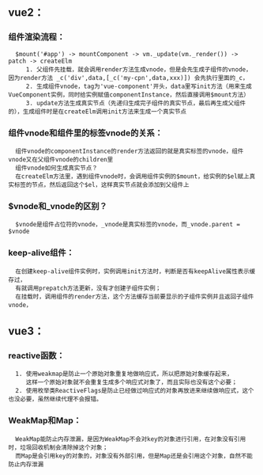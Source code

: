 ## vue2：
### 组件渲染流程：
      $mount('#app') -> mountComponent -> vm._update(vm._render()) -> patch -> createElm
         1. 父组件先挂载，就会调用render方法生成vnode，但是会先生成子组件的vnode，因为render方法 _c('div',data,[_c('my-cpn',data,xxx)]) 会先执行里面的_c，
         2. 生成组件vnode，tag为'vue-component'开头，data里写init方法（用来生成VueComponent实例，同时给实例赋值componentInstance，然后直接调用$mount方法）
         3. update方法生成真实节点（先递归生成完子组件的真实节点，最后再生成父组件的），生成组件时是在createElm调用init方法来生成一个真实节点

### 组件vnode和组件里的标签vnode的关系：
      组件vnode的componentInstance的render方法返回的就是真实标签的vnode，组件vnode又在父组件vnode的children里
      组件vnode如何生成真实节点？
      在createElm方法里，遇到组件vnode时，会调用组件实例的$mount，给实例的$el赋上真实标签的节点，然后返回这个$el，这样真实节点就会添加到父组件上

### $vnode和_vnode的区别？
      $vnode是组件占位符的vnode，_vnode是真实标签的vnode，而_vnode.parent = $vnode

### keep-alive组件：
      在创建keep-alive组件实例时，实例调用init方法时，判断是否有keepAlive属性表示缓存过，
      有就调用prepatch方法更新，没有才创建子组件实例；
      在挂载时，调用组件的render方法，这个方法缓存当前要显示的子组件实例并且返回子组件vnode，

      

## vue3：
### reactive函数：
      1. 使用weakmap是防止一个原始对象重复地做响应式，所以把原始对象缓存起来，
         这样一个原始对象就不会重复生成多个响应式对象了，而且实际也没有这个必要；
      2. 使用枚举类ReactiveFlags是防止已经做过响应式的对象再放进来继续做响应式，这个也没必要，虽然继续代理不会报错。

### WeakMap和Map：
      WeakMap能防止内存泄漏，是因为WeakMap不会对key的对象进行引用，在对象没有引用时，垃圾回收机制会清除掉这个对象；
      而Map是会引用key的对象的，对象没有外部引用，但是Map还是会引用这个对象，自然不能防止内存泄漏
